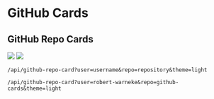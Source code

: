 # GitHub Cards


## GitHub Repo Cards
![](https://my-github-cards.vercel.app/api/github-repo-card?user=robert-warneke&repo=github-cards&theme=light)
![](https://my-github-cards.vercel.app/api/github-repo-card?user=robert-warneke&repo=github-cards&theme=dark)

```
/api/github-repo-card?user=username&repo=repository&theme=light
```

```
/api/github-repo-card?user=robert-warneke&repo=github-cards&theme=light
```
